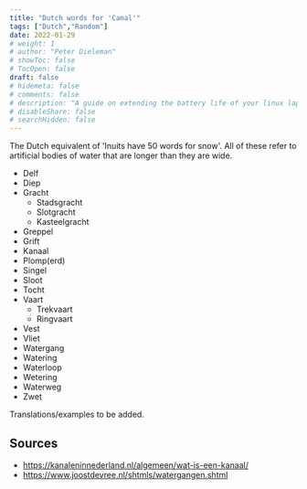 ```yaml
---
title: "Dutch words for 'Canal'"
tags: ["Dutch","Random"]
date: 2022-01-29
# weight: 1
# author: "Peter Dieleman"
# showToc: false
# TocOpen: false
draft: false
# hidemeta: false
# comments: false
# description: "A guide on extending the battery life of your linux laptop"
# disableShare: false
# searchHidden: false
---
```


The Dutch equivalent of 'Inuits have 50 words for snow'.
All of these refer to artificial bodies of water that are longer than they are wide.

- Delf
- Diep
- Gracht
  - Stadsgracht
  - Slotgracht
  - Kasteelgracht
- Greppel
- Grift
- Kanaal
- Plomp(erd)
- Singel
- Sloot
- Tocht
- Vaart
  - Trekvaart
  - Ringvaart
- Vest
- Vliet
- Watergang
- Watering
- Waterloop
- Wetering
- Waterweg
- Zwet

Translations/examples to be added.

## Sources

- <https://kanaleninnederland.nl/algemeen/wat-is-een-kanaal/>
- <https://www.joostdevree.nl/shtmls/watergangen.shtml>
